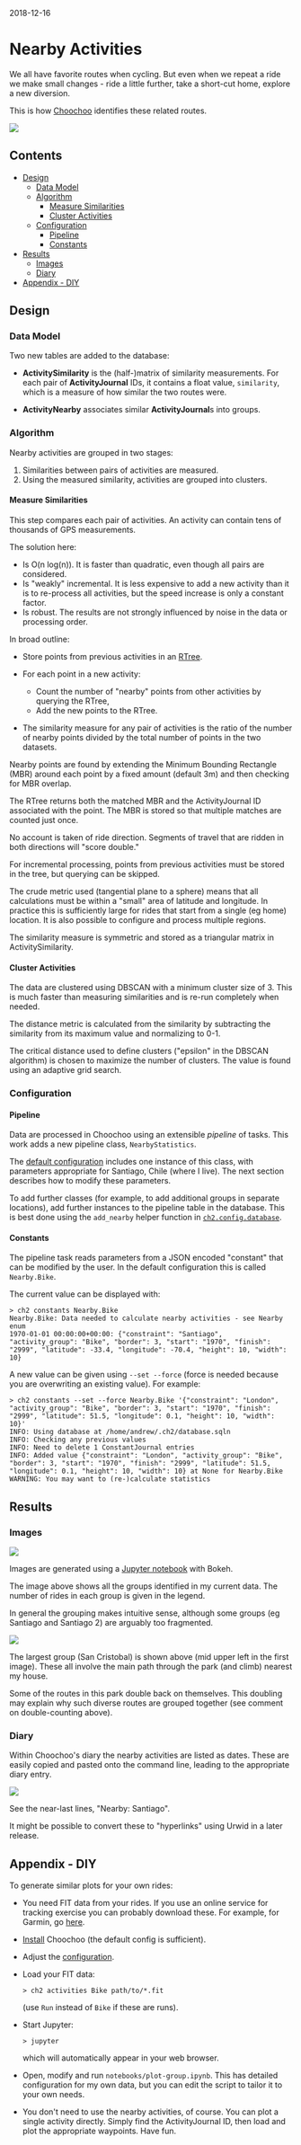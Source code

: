 
2018-12-16

# Nearby Activities

We all have favorite routes when cycling.  But even when we repeat a
ride we make small changes - ride a little further, take a short-cut
home, explore a new diversion.

This is how [Choochoo](index) identifies these related routes.

![](nearby-santiago.png)

## Contents

  * [Design](#design)
    * [Data Model](#data-model)
    * [Algorithm](#algorithm)
      * [Measure Similarities](#measure-similarities)
      * [Cluster Activities](#cluster-activities)
    * [Configuration](#configuration)
      * [Pipeline](#pipeline)
      * [Constants](#constants)
  * [Results](#results)
    * [Images](#images)
    * [Diary](#diary)
  * [Appendix - DIY](#appendix---diy)

## Design

### Data Model

Two new tables are added to the database:

  * **ActivitySimilarity** is the (half-)matrix of similarity
    measurements.  For each pair of **ActivityJournal** IDs, it
    contains a float value, `similarity`, which is a measure of how
    similar the two routes were.

  * **ActivityNearby** associates similar **ActivityJournal**s into
    groups.

### Algorithm

Nearby activities are grouped in two stages:

  1. Similarities between pairs of activities are measured.
  2. Using the measured similarity, activities are grouped into
     clusters.

#### Measure Similarities

This step compares each pair of activities.  An activity can contain
tens of thousands of GPS measurements.

The solution here:

  * Is O(n log(n)).  It is faster than quadratic, even though all pairs
    are considered.
  * Is "weakly" incremental.  It is less expensive to add a new
    activity than it is to re-process all activities, but the speed
    increase is only a constant factor.
  * Is robust.  The results are not strongly influenced by noise in
    the data or processing order.

In broad outline:

  * Store points from previous activities in an [RTree](rtree).

  * For each point in a new activity:
    * Count the number of "nearby" points from other activities
      by querying the RTree,
    * Add the new points to the RTree.

  * The similarity measure for any pair of activities is the ratio of
    the number of nearby points divided by the total number of
    points in the two datasets.

Nearby points are found by extending the Minimum Bounding Rectangle
(MBR) around each point by a fixed amount (default 3m) and then
checking for MBR overlap.

The RTree returns both the matched MBR and the ActivityJournal ID
associated with the point.  The MBR is stored so that multiple matches
are counted just once.

No account is taken of ride direction.  Segments of travel that are
ridden in both directions will "score double."

For incremental processing, points from previous activities must be
stored in the tree, but querying can be skipped.

The crude metric used (tangential plane to a sphere) means that all
calculations must be within a "small" area of latitude and longitude.
In practice this is sufficiently large for rides that start from a
single (eg home) location.  It is also possible to configure and
process multiple regions.

The similarity measure is symmetric and stored as a triangular matrix
in ActivitySimilarity.

#### Cluster Activities

The data are clustered using DBSCAN with a minimum cluster size of 3.
This is much faster than measuring similarities and is re-run
completely when needed.

The distance metric is calculated from the similarity by subtracting
the similarity from its maximum value and normalizing to 0-1.

The critical distance used to define clusters ("epsilon" in the DBSCAN
algorithm) is chosen to maximize the number of clusters.  The
value is found using an adaptive grid search.

### Configuration

#### Pipeline

Data are processed in Choochoo using an extensible *pipeline* of
tasks.  This work adds a new pipeline class, `NearbyStatistics`.

The [default configuration](getting-started#default-config) includes
one instance of this class, with parameters appropriate for Santiago,
Chile (where I live).  The next section describes how to modify these
parameters.

To add further classes (for example, to add additional groups in
separate locations), add further instances to the pipeline table in
the database.  This is best done using the `add_nearby` helper
function in
[`ch2.config.database`](https://github.com/andrewcooke/choochoo/blob/master/ch2/config/database.py).

#### Constants

The pipeline task reads parameters from a JSON encoded "constant" that
can be modified by the user.  In the default configuration this is
called `Nearby.Bike`.

The current value can be displayed with:

    > ch2 constants Nearby.Bike
    Nearby.Bike: Data needed to calculate nearby activities - see Nearby enum
    1970-01-01 00:00:00+00:00: {"constraint": "Santiago", "activity_group": "Bike", "border": 3, "start": "1970", "finish": "2999", "latitude": -33.4, "longitude": -70.4, "height": 10, "width": 10}

A new value can be given using `--set --force` (force is needed
because you are overwriting an existing value).  For example:

    > ch2 constants --set --force Nearby.Bike '{"constraint": "London", "activity_group": "Bike", "border": 3, "start": "1970", "finish": "2999", "latitude": 51.5, "longitude": 0.1, "height": 10, "width": 10}'
    INFO: Using database at /home/andrew/.ch2/database.sqln
    INFO: Checking any previous values
    INFO: Need to delete 1 ConstantJournal entries
    INFO: Added value {"constraint": "London", "activity_group": "Bike", "border": 3, "start": "1970", "finish": "2999", "latitude": 51.5, "longitude": 0.1, "height": 10, "width": 10} at None for Nearby.Bike
    WARNING: You may want to (re-)calculate statistics

## Results

### Images

![](nearby-santiago.png)

Images are generated using a [Jupyter
notebook](https://github.com/andrewcooke/choochoo/blob/master/notebooks/plot-groups.ipynb)
with Bokeh.

The image above shows all the groups identified in my current data.
The number of rides in each group is given in the legend.

In general the grouping makes intuitive sense, although some groups
(eg Santiago and Santiago 2) are arguably too fragmented.

![](nearby-sc.png)

The largest group (San Cristobal) is shown above (mid upper left in
the first image).  These all involve the main path through the park
(and climb) nearest my house.

Some of the routes in this park double back on themselves.  This
doubling may explain why such diverse routes are grouped together (see
comment on double-counting above).

### Diary

Within Choochoo's diary the nearby activities are listed as dates.
These are easily copied and pasted onto the command line, leading to
the appropriate diary entry.

![](nearby-diary.png)

See the near-last lines, "Nearby: Santiago".

It might be possible to convert these to "hyperlinks" using Urwid in a
later release.

## Appendix - DIY

To generate similar plots for your own rides:

  * You need FIT data from your rides.  If you use an online service
    for tracking exercise you can probably download these.  For
    example, for Garmin, go
    [here](https://www.garmin.com/en-US/account/datamanagement/).

  * [Install](getting-started) Choochoo (the default config is
    sufficient).

  * Adjust the [configuration](#constants).

  * Load your FIT data:

        > ch2 activities Bike path/to/*.fit

    (use `Run` instead of `Bike` if these are runs).

  * Start Jupyter:

        > jupyter

    which will automatically appear in your web browser.

  * Open, modify and run `notebooks/plot-group.ipynb`.  This has
    detailed configuration for my own data, but you can edit the
    script to tailor it to your own needs.

  * You don't need to use the nearby activities, of course.  You can
    plot a single activity directly.  Simply find the ActivityJournal
    ID, then load and plot the appropriate waypoints.  Have fun.
